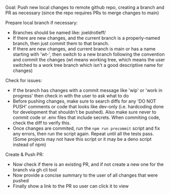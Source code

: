 Goal: Push new local changes to remote github repo, creating a branch and PR as necessary (since the repo requires PRs to merge changes to main)

Prepare local branch if necessary:
- Branches should be named like: joeldrotleff/<descriptive-name> 
- If there are new changes, and the current branch is a properly-named branch, then just commit them to that branch.
- If there are new changes, and current branch is main or has a name starting with 'wt-', then switch to a new branch following the convention and commit the changes (wt means working tree, which means the user switched to a work tree branch which isn't a good descriptive name for changes)

Check for issues:
- If the branch has changes with a commit message like 'wip' or 'work in progress' then check in with the user to ask what to do
- Before pushing changes, make sure to search diffs for any 'DO NOT PUSH' comments or code that looks like dev-only (i.e. hardcoding done for development that shouldn't be pushed). Also make sure never to commit code or .env files that include secrets. When commiting code, check the diff to verify this.
- Once changes are commited, run the `npm run precommit` script and fix any errors, then run the script again. Repeat until all the tests pass. (Some projects may not have this script or it may be a deno script instead of npm)

Create & Push PR:
- Now check if there is an existing PR, and if not create a new one for the branch via gh cli tool
- Now provide a concise summary to the user of all changes that were pushed
- Finally show a link to the PR so user can click it to view

